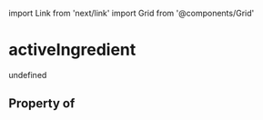 import Link from 'next/link'
import Grid from '@components/Grid'

# activeIngredient

undefined

## Property of




